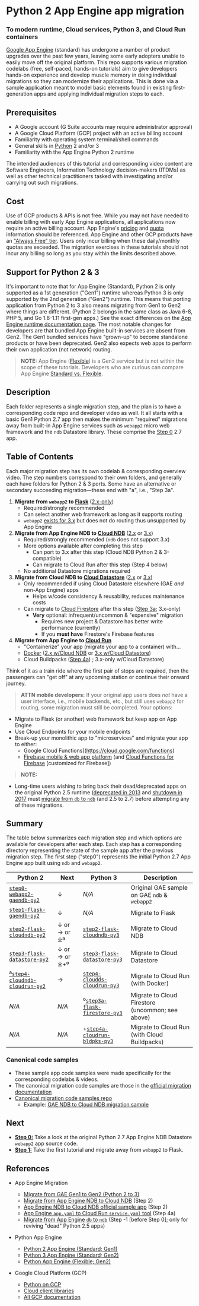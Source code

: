 # Python 2 App Engine app migration
### To modern runtime, Cloud services, Python 3, and Cloud Run containers

[Google App Engine](https://cloud.google.com/appengine) (standard) has undergone a number of product upgrades over the past few years, leaving some early adopters unable to easily move off the original platform. This repo supports various migration codelabs (free, self-paced, hands-on tutorials) aim to give developers hands-on experience and develop muscle memory in doing individual migrations so they can modernize their applications. This is done via a sample application meant to model basic elements found in existing first-generation apps and applying individual migration steps to each.

## Prerequisites

- A Google account (G Suite accounts may require administrator approval)
- A Google Cloud Platform (GCP) project with an active billing account
- Familiarity with operating system terminal/shell commands
- General skills in [Python](http://python.org) 2 and/or 3
- Familiarity with the App Engine Python 2 runtime

The intended audiences of this tutorial and corresponding video content are Software Engineers, Information Technology decision-makers (ITDMs) as well as other technical practitioners tasked with investigating and/or carrying out such migrations.

## Cost

Use of GCP products & APIs is not free. While you may not have needed to enable billing with early App Engine applications, all applications now require an active billing account. App Engine's [pricing](https://cloud.google.com/appengine/pricing) and [quota](https://cloud.google.com/appengine/quotas) information should be referenced. App Engine and other GCP products have an ["Always Free" tier](https://cloud.google.com/free/docs/gcp-free-tier#always-free). Users only incur billing when these daily/monthly quotas are exceeded. The migration exercises in these tutorials should not incur any billing so long as you stay within the limits described above.

## Support for Python 2 &amp; 3

It's important to note that for App Engine (Standard), Python 2 is only supported as a 1st generation ("Gen1") runtime whereas Python 3 is only supported by the 2nd generation ("Gen2") runtime. This means that porting application from Python 2 to 3 also means migrating from Gen1 to Gen2 where things are different. (Python 2 belongs in the same class as Java 6-8, PHP 5, and Go 1.8-1.11 first-gen apps.) See the exact differences on the [App Engine runtime documentation page](https://cloud.google.com/appengine/docs/standard/runtimes). The most notable changes for developers are that bundled App Engine built-in services are absent from Gen2. The Gen1 bundled services have "grown-up" to become standalone products or have been deprecated. Gen2 also expects web apps to perform their own application (not network) routing.

> **NOTE:** App Engine ([Flexible](https://cloud.google.com/appengine/docs/flexible/python/runtime?hl=en#interpreter)) is a Gen2 service but is not within the scope of these tutorials. Developers who are curious can compare App Engine [Standard vs. Flexible](https://cloud.google.com/appengine/docs/the-appengine-environments).

## Description

Each folder represents a single migration step, and the plan is to have a corresponding code repo and developer video as well. It all starts with a basic Gen1 Python 2.7 app then makes the minimum "required" migrations away from built-in App Engine services such as `webapp2` micro web framework and the `ndb` Datastore library. These comprise the [Step 0](/step0-webapp2-gaendb-py2) 2.7 app.

## Table of Contents

Each major migration step has its own codelab & corresponding overview video. The step numbers correspond to their own folders, and generally each have folders for Python 2 &amp; 3 ports. Some have an alternative or secondary succeeding migration—these end with "a", i.e., "Step 3a".

1. **Migrate from `webapp2` to [Flask](https://flask.palletsprojects.com/)** ([2.x-only](/step1-flask-gaendb-py2))
    - Required/strongly recommended
    - Can select another web framework as long as it supports routing
    - `webapp2` [exists for 3.x](https://github.com/fili/webapp2-gae-python37) but does not do routing thus unsupported by App Engine
1. **Migrate from App Engine NDB to [Cloud NDB](https://googleapis.dev/python/python-ndb/latest)** ([2.x](/step2-flask-cloudndb-py2) or [3.x](/step2-flask-cloudndb-py3))
    - Required/strongly recommended (`ndb` does not support 3.x)
    - More options available after completing this step
        - Can port to 3.x after this step (Cloud NDB Python 2 &amp; 3-compatible)
        - Can migrate to Cloud Run after this step (Step 4 below)
    - No additional Datastore migrations required
1. **Migrate from Cloud NDB to [Cloud Datastore](http://cloud.google.com/datastore)** ([2.x](/step3-flask-datastore-py2) or [3.x](/step3-flask-datastore-py3))
    - Only recommended if using Cloud Datastore elsewhere (GAE *and* non-App Engine) apps
        - Helps w/code consistency &amp; reusability, reduces maintenance costs
    - Can migrate to [Cloud Firestore](http://cloud.google.com/firestore) after this step ([Step 3a](/migrate-python2-appengine/tree/master/step3a-flask-firestore-py2); 3.x-only)
        - **Very** optional: infrequent/uncommon &amp; "expensive" migration
            - Requires new project &amp; Datastore has better write performance (currently)
            - If you **must have** Firestore's Firebase features
1. **Migrate from App Engine to [Cloud Run](http://cloud.google.com/run)**
    - "Containerize" your app (migrate your app to a container) with...
    - [Docker](http://docker.com) ([2.x w/Cloud NDB](/step4-cloudndb-cloudrun-py2) or [3.x w/Cloud Datastore](/step4-cloudds-cloudrun-py3))
    - Cloud Buildpacks ([Step 4a](/step4-cloudrun-bldpks-py3)) ; 3.x-only w/Cloud Datastore)

Think of it as a train ride where the first pair of stops are required, then the passengers can "get off" at any upcoming station or continue their onward journey.

> **ATTN mobile developers:**
If your original app users does *not* have a user interface, i.e., mobile backends, etc., but still uses `webapp2` for routing, some migration must still be completed. Your options:
- Migrate to Flask (or another) web framework but keep app on App Engine
- Use Cloud Endpoints for your mobile endpoints
- Break-up your monolithic app to "microservices" and migrate your app to either:
    - Google Cloud Functions](https://cloud.google.com/functions)
    - [Firebase mobile &amp; web app platform](https://firebase.google.com) (and [Cloud Functions for Firebase](https://firebase.google.com/products/functions) [customized for Firebase])

> **NOTE:**
- Long-time users wishing to bring back their dead/deprecated apps on the original Python 2.5 runtime ([deprecated in 2013](http://googleappengine.blogspot.com/2013/03/python-25-thanks-for-good-times.html) and [shutdown in 2017](https://cloud.google.com/appengine/docs/standard/python/python25) must [migrate from `db` to `ndb`](http://cloud.google.com/appengine/docs/standard/python/ndb/db_to_ndb) (and 2.5 to 2.7) before attempting any of these migrations.

## Summary

The table below summarizes each migration step and which options are available for developers after each step. Each step has a corresponding directory representing the state of the sample app after the previous migration step. The first step ("step0") represents the initial Python 2.7 App Engine app built using `ndb` and `webapp2`.

Python 2 | Next | Python 3 | Description
--- | --- | --- | ---
[`step0-webapp2-gaendb-py2`](/step0-webapp2-gaendb-py2) | &darr; | _N/A_ | Original GAE sample on GAE `ndb` & `webapp2`
[`step1-flask-gaendb-py2`](/step1-flask-gaendb-py2) | &darr; | _N/A_ | Migrate to Flask
[`step2-flask-cloudndb-py2`](/step2-flask-cloudndb-py2) | &darr; or &rarr; or &DownArrowBar;ª | [`step2-flask-cloudndb-py3`](/step2-flask-cloudndb-py3) | Migrate to Cloud NDB
[`step3-flask-datastore-py2`](/step3-flask-datastore-py2) | &darr; or &rarr; or &DownArrowBar;+º | [`step3-flask-datastore-py3`](/step3-flask-datastore-py3) | Migrate to Cloud Datastore
[ª`step4-cloudndb-cloudrun-py2`](/step4-cloudndb-cloudrun-py2) | &rarr; | [`step4-cloudds-cloudrun-py3`](/step4-cloudds-cloudrun-py3) | Migrate to Cloud Run (with Docker)
_N/A_ | _N/A_ | º[`step3a-flask-firestore-py3`](/step3a-flask-firestore-py3) | Migrate to Cloud Firestore (uncommon; see above)
_N/A_ | _N/A_ | +[`step4a-cloudrun-bldpks-py3`](/step4a-cloudrun-bldpks-py3) | Migrate to Cloud Run (with Cloud Buildpacks)

### Canonical code samples

- These sample app code samples were made specifically for the corresponding codelabs &amp; videos.
- The canonical migration code samples are those in the [official migration documentation](https://cloud.google.com/appengine/docs/standard/python/migrate-to-python3)
- [Canonical migration code samples repo](https://github.com/GoogleCloudPlatform/python-docs-samples/tree/master/appengine/standard/migration)
    - Example: [GAE NDB to Cloud NDB migration sample](https://github.com/GoogleCloudPlatform/python-docs-samples/tree/master/appengine/standard/migration/ndb/overview)

## Next

- [**Step 0:**](/step0-webapp2-gaendb-py2) Take a look at the original Python 2.7 App Engine NDB Datastore `webapp2` app source code.
- [**Step 1:**](/step1-flask-gaendb-py2) Take the first tutorial and migrate away from `webapp2` to Flask.

## References

- App Engine Migration
    - [Migrate from GAE Gen1 to Gen2 (Python 2 to 3)](http://cloud.google.com/appengine/docs/standard/python/migrate-to-python3)
    - [Migrate from App Engine NDB to Cloud NDB](http://cloud.google.com/appengine/docs/standard/python/migrate-to-python3/migrate-to-cloud-ndb) (Step 2)
    - [App Engine NDB to Cloud NDB official sample app](https://github.com/GoogleCloudPlatform/python-docs-samples/tree/master/appengine/standard/migration/ndb/overview) (Step 2)
    - [App Engine `app.yaml` to Cloud Run `service.yaml` tool](http://googlecloudplatform.github.io/app-engine-cloud-run-converter) (Step 4a)
    - [Migrate from App Engine `db` to `ndb`](http://cloud.google.com/appengine/docs/standard/python/ndb/db_to_ndb) (Step -1 [before Step 0]; only for reviving "dead" Python 2.5 apps)

- Python App Engine
    - [Python 2 App Engine (Standard; Gen1)](https://cloud.google.com/appengine/docs/standard/python/runtime)
    - [Python 3 App Engine (Standard; Gen2)](https://cloud.google.com/appengine/docs/standard/python3/runtime)
    - [Python App Engine (Flexible; Gen2)](https://cloud.google.com/appengine/docs/flexible/python)

- Google Cloud Platform (GCP)
    - [Python on GCP](https://cloud.google.com/python)
    - [Cloud client libraries](https://cloud.google.com/apis/docs/cloud-client-libraries)
    - [All GCP documentation](https://cloud.google.com/docs)
